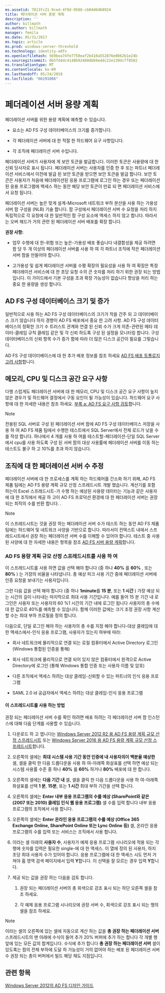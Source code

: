 ```yaml
---
ms.assetid: 7013fc21-9ced-4f9d-9588-cb04d6d60924
title: 페더레이션 서버 용량 계획
description: ''
author: billmath
ms.author: billmath
manager: femila
ms.date: 05/31/2017
ms.topic: article
ms.prod: windows-server-threshold
ms.technology: identity-adfs
ms.openlocfilehash: 569bea74fe7750eaf2b410a552876e0862b1e24b
ms.sourcegitcommit: 0b5fd4dc4148b92480db04e4dc22e139dcff8582
ms.translationtype: MT
ms.contentlocale: ko-KR
ms.lasthandoff: 05/24/2019
ms.locfileid: "66191086"
---
```

# <a name="planning-for-federation-server-capacity"></a>페더레이션 서버 용량 계획

페더레이션 서버를 위한 용량 계획에 예측할 수 있습니다.  
  
-   요소는 AD FS 구성 데이터베이스의 크기를 증가합니다.  
  
-   각 페더레이션 서버에 대 한 적절 한 하드웨어 요구 사항입니다.  
  
-   각 조직에 페더레이션 서버 수입니다.  
  
페더레이션 서버가 사용자에 게 보안 토큰을 발급합니다. 이러한 토큰은 사용량에 대 한 신뢰 당사자로 표시 됩니다. 페더레이션 서버는 사용자를 인증 한 후 또는 파트너 페더레이션 서비스에서 이전에 발급 된 보안 토큰을 받으면 보안 토큰을 발급 합니다. 보안 토큰은 사용자가 처음에 페더레이션된 응용 프로그램에 로그인 하는 경우 또는 페더레이션된 응용 프로그램에 액세스 하는 동안 해당 보안 토큰이 만료 되 면 페더레이션 서비스에서 요청 됩니다.  
  
페더레이션 서버는 높은 맞게 설계\-Microsoft 네트워크 부하 분산을 사용 하는 가용성 서버 팜 구성을 \(NLB\) 기술 합니다. 팜 구성에서 페더레이션 서버 수 요청을 처리 하지 독립적으로 각 요청에 대 한 일반적인 팜 구성 요소에 액세스 하지 않고 합니다. 따라서는 오버 헤드가 거의 관련 된 페더레이션 서버 배포를 확장 합니다.  
  
**권장 사항:**  
  
-   업무 수행에 대 한\-위험 또는 높은\-가용성 배포 좋습니다 내결함성을 제공 하려면 팜 당 두 개 이상의 페더레이션 서버를 사용 하 여 각 파트너 조직에 작은 페더레이션 서버 팜을 만들어야 합니다.  
  
-   고가용성 및 쉽게 페더레이션 서버를 수평 확장의 필요성을 사용 하 여 확장은 특정 페더레이션 서비스에 대 한 초당 요청 수의 큰 숫자를 처리 하기 위한 권장 되는 방법입니다. 이 가이드에서 기본 구성을 초과 확장 가능성이 없습니다 향상을 처리 하는 중요 한 용량을 생성 합니다.  
  
## <a name="ad-fs-configuration-database-size-and-growth"></a>AD FS 구성 데이터베이스 크기 및 증가  
일반적으로 사용 하는 AD FS 구성 데이터베이스의 크기가 작을 간주 되 고 데이터베이스 크기 않습니다 하지 경향이 AD FS 배포에서 중요 한 고려 사항.  AD FS 구성 데이터베이스의 정확한 크기 수 트러스트 관계와 연결 된 신뢰 수가 크게 의존\-관련된 메타 데이터-클레임 규칙 클레임 같은 및 각 신뢰 하도록 구성 된 설정을 모니터링 합니다. 구성 데이터베이스의 신뢰 항목 수가 증가 함에 따라 더 많은 디스크 공간이 필요를 그렇습니다.  
  
AD FS 구성 데이터베이스에 대 한 추가 배포 정보를 참조 하세요 [AD FS 배포 토폴로지 고려 사항](AD-FS-Deployment-Topology-Considerations.md)합니다.  
  
## <a name="memory-cpu-and-disk-space-requirements"></a>메모리, CPU 및 디스크 공간 요구 사항  
다행 스럽게도 페더레이션 서버에 대 한 메모리, CPU 및 디스크 공간 요구 사항이 높지 않은 경우가 및 하드웨어 결정에서 구동 요인이 될 가능성이 있습니다. 하드웨어 요구 사항에 대 한 자세한 내용은 참조 하세요. [부록 a: AD FS 요구 사항 검토](Appendix-A--Reviewing-AD-FS-Requirements.md)합니다.  
  
> [!NOTE]  
> 전용된 SQL 서버로 구성 된 페더레이션 서버 팜에 AD FS 구성 데이터베이스 저장을 사용 하 여 AD FS 제품 팀에서 수행한 테스트에서 SQL Server에서 전체 로드가 낮을 수를 작성 합니다. 하나에서 4 개를 사용 하 여를 테스트할\-페더레이션\-단일 SQL Server에서 cpu를 사용 하도록 구성 된 서버 팜의 대상 사용률에 페더레이션 서버를 이동 하는 테스트도 불구 하 고 10%를 초과 하지 않습니다.  
  
## <a name="bk_estimatefs"></a>조직에 대 한 페더레이션 서버 수 추정  
페더레이션 서버에 대 한 프로세스를 계획 하는 하드웨어를 간소화 하기 위해, AD FS 제품 팀에는 AD FS 용량 계획 규모 산정 스프레드시트 개발 했습니다. 계산기를 포함 하는이 Excel 스프레드시트\-가 수행 하는 예상된 사용량 데이터는 기능과 같은 사용자에 대 한 조직에서 제공 하 고이 AD FS 프로덕션 환경에 대 한 페더레이션 서버는 권장 되는 최적의 수를 반환 합니다. .  
  
> [!NOTE]  
> 이 스프레드시트는 것을 권장 하는 페더레이션 서버 수가 테스트 하는 동안 AD FS 제품 팀에는 하드웨어 및 네트워크 사양을 기반으로 합니다. 따라서이 컨텍스트 내에서 스프레드시트에서 권장 하는 페더레이션 서버 수를 이해할 수 있어야 합니다.  테스트 중 사용 된 사양에 대 한 자세한 내용은 항목을 참조 [AD FS 서버 용량 계획](Planning-for-AD-FS-Server-Capacity.md)합니다.  
  
### <a name="using-the-ad-fs-capacity-planning-sizing-spreadsheet"></a>AD FS 용량 계획 규모 산정 스프레드시트를 사용 하 여  
이 스프레드시트를 사용 하면 값을 선택 해야 합니다 \(중 하나 **40%** 를 **60%** , 또는 **80%** \) 는 가장의 비율을 나타냅니다. 총 예상 피크 사용 기간 중에 페더레이션 서버에 인증 요청을 보내기는 사용자입니다.  
  
그런 다음 값을 선택 해야 합니다 \(중 하나 **1minute**를 **15 분**, 또는 **1 시간** \) 가장 예상 되는 시간의 길이 나타내는 마지막으로 최대 사용 기간입니다. 예를 들어 15 분 기간 내 로그인은 사용자 또는 사용자의 60 %1 시간의 기간 내에 로그인 됩니다 사용자의 총 수에 대 한 값으로 40%를 예측할 수 있습니다. 함께 이러한 값에는 크기 조정 권장 사항 계산할 수는 최대 부하 프로필을 정의 합니다.  
  
다음으로, 단일 로그인 해야 하는 사용자의 총 수를 지정 해야 합니다\-대상 클레임에 대 한 액세스에서\-인식 응용 프로그램, 사용자가 있는지 여부에 따라:  
  
-   회사 네트워크에 물리적으로 연결 되는 로컬 컴퓨터에서 Active Directory 로그인 \(Windows 통합된 인증을 통해\)  
  
-   회사 네트워크에 물리적으로 연결 되어 있지 않은 컴퓨터에서 원격으로 Active Directory에 로그인 \(통해 Windows 통합 인증 또는 사용자 이름 및 암호\)  
  
-   다른 조직에서 액세스 하려는 대상 클레임\-신뢰할 수 있는 파트너의 인식 응용 프로그램  
  
-   SAML 2.0 id 공급자에서 액세스 하려는 대상 클레임\-인식 응용 프로그램  
  
#### <a name="how-to-use-this-spreadsheet"></a>이 스프레드시트를 사용 하는 방법  
권장 되는 페더레이션 서버 수를 확인 하려면 배포 하려는 각 페더레이션 서버 팜 인스턴스에 대해 다음 단계를 사용할 수 있습니다.  
  
1.  다운로드 하 고 엽니다는 [Windows Server 2012 R2 용 AD FS 용량 계획 규모 산정 스프레드시트](https://adfsdocs.blob.core.windows.net/adfs/ADFSCapacityPlanning.xlsx) 또는 [Windows Server 2016 용 AD FS 용량 계획 규모 산정 스프레드시트](https://adfsdocs.blob.core.windows.net/adfs/ADFSCapacity2016.xlsx)합니다.
  
2.  오른쪽의 셀에는 **최대 시스템 사용 기간 동안 인증에 내 사용자의이 백분율 예상한** 셀, 셀을 클릭 한 다음 드롭다운을 사용 하 여\-아래쪽 화살표를 선택 하면 예상 되는 시스템 사용률 수준 중 하나 **40%** 를 **60%** 하거나 **80%** 배포에 대 한 합니다.  
  
3.  오른쪽의 셀에는 **다음 기간 내** 셀, 셀을 클릭 한 다음 드롭다운을 사용 하 여\-아래쪽 화살표를 선택 **1 분**, **15분**, 또는 **1 시간** 최대 부하 기간을 선택 합니다.  
  
4.  오른쪽의 셀에는 **Enter 내부 응용 프로그램의 수를 예상 \(SharePoint와 같은 \(2007 또는 2010\) 클레임 인식 웹 응용 프로그램\)**  셀 수를 입력 합니다 내부 응용 프로그램의 조직에서 사용 합니다.  
  
5.  오른쪽의 셀에는 **Enter 온라인 응용 프로그램의 수를 예상 \(Office 365 Exchange Online, SharePoint Online 또는 Lync Online 등\)**  셀, 온라인 응용 프로그램의 수를 입력 또는 서비스는 조직에서 사용 합니다.  
  
6.  이라는 셀 아래의 **사용자 수**, 사용자가 예제 응용 프로그램 시나리오에 적용 되는 각 행에 숫자를 입력은 필요한 single\-에 대 한 액세스. 이 열에 정의 된 사용자, 하지 초당 최대 사용자 수가 있어야 합니다. 응용 프로그램에 대 한 액세스 시도 먼저 거쳐야 홈 영역 검색 페이지에서 입력 **Y**합니다. 이 선택을 잘 모르는 경우 입력 **Y**합니다.  
  
7.  제공 되는 값을 권장 하는 다음을 검토 합니다.  
  
    1.  권장 되는 페더레이션 서버의 총 회색으로 강조 표시 되는 하단 오른쪽 셀을 참조 하세요.  
  
    2.  각 예제 응용 프로그램 시나리오에 권장 서버 수, 회색으로 강조 표시 되는 행의 셀을 참조 하세요.  
  
> [!NOTE]  
> 이라는 셀의 오른쪽에 있는 셀에 자동으로 계산 하는 값을 **총 권장 하는 페더레이션 서버** 스프레드시트의 맨 아래에 수식이 들어 추가 20% 버퍼에 추가 하는 합니다 각 개별 행 앞에 있는 모든 값의 합계입니다. 수식에 추가 합니다 **총 권장 하는 페더레이션 서버** 셀이 있도록는 팜의 전체 부하에 도달 하 가능성이 거의 없어야 하는 배포 된 페더레이션 서버 수 권장 되는 총이 버퍼에서 빌드 해당 채도 지점입니다.  
  
## <a name="see-also"></a>관련 항목
[Windows Server 2012의 AD FS 디자인 가이드](AD-FS-Design-Guide-in-Windows-Server-2012.md)
